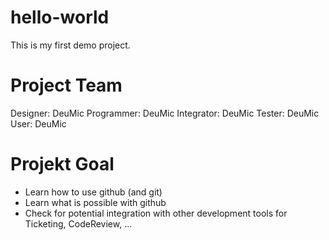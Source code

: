 # hello-world
This is my first demo project. 

Project Team
===========================
Designer: DeuMic
Programmer: DeuMic
Integrator: DeuMic
Tester: DeuMic
User: DeuMic

Projekt Goal
============================
* Learn how to use github (and git)
* Learn what is possible with github
* Check for potential integration with other development tools for Ticketing, CodeReview, ...
